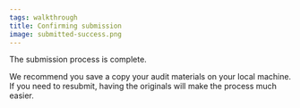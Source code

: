 ```yaml
---
tags: walkthrough
title: Confirming submission
image: submitted-success.png
---
```


The submission process is complete.

We recommend you save a copy your audit materials on your local machine. If you need to resubmit, having the originals will make the process much easier.
